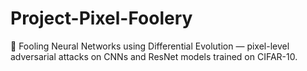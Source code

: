 # Project-Pixel-Foolery
🧠 Fooling Neural Networks using Differential Evolution — pixel-level adversarial attacks on CNNs and ResNet models trained on CIFAR-10.
